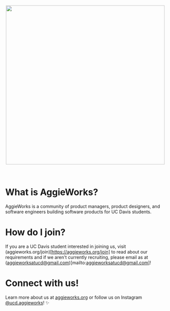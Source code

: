 <br />

<p align="center"> <img src="https://user-images.githubusercontent.com/17228477/193643135-915a6560-279e-4491-981c-610e9631abb5.png" width="500" /> </p>

<br />

# What is AggieWorks?

AggieWorks is a community of product managers, product designers, and software engineers building software products for UC Davis students. 

# How do I join?

If you are a UC Davis student interested in joining us, visit (aggieworks.org/join)[https://aggieworks.org/join] to read about our requirements and if we aren't currently recruiting, please email as at (aggieworksatucd@gmail.com)[mailto:aggieworksatucd@gmail.com]!

# Connect with us!

Learn more about us at [aggieworks.org](https://aggieworks.org) or follow us on Instagram [@ucd.aggieworks](https://instagram.com/ucd.aggieworks)! :sparkles:
